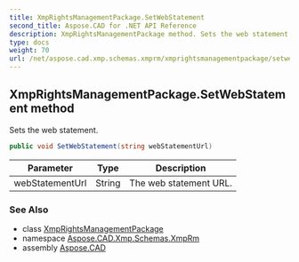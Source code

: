 ```yaml
---
title: XmpRightsManagementPackage.SetWebStatement
second_title: Aspose.CAD for .NET API Reference
description: XmpRightsManagementPackage method. Sets the web statement
type: docs
weight: 70
url: /net/aspose.cad.xmp.schemas.xmprm/xmprightsmanagementpackage/setwebstatement/
---
```

## XmpRightsManagementPackage.SetWebStatement method

Sets the web statement.

```csharp
public void SetWebStatement(string webStatementUrl)
```

| Parameter | Type | Description |
| --- | --- | --- |
| webStatementUrl | String | The web statement URL. |

### See Also

* class [XmpRightsManagementPackage](../)
* namespace [Aspose.CAD.Xmp.Schemas.XmpRm](../../../aspose.cad.xmp.schemas.xmprm/)
* assembly [Aspose.CAD](../../../)


